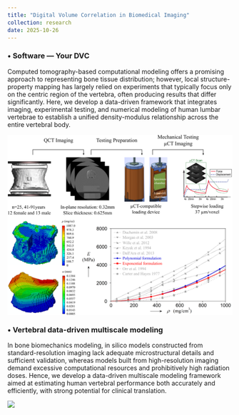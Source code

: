 ```yaml
---
title: "Digital Volume Correlation in Biomedical Imaging"
collection: research
date: 2025-10-26
---
```


### •  Software — Your DVC

Computed tomography-based computational modeling offers a promising approach to representing bone tissue distribution; however, local structure-property mapping has largely relied on experiments that typically focus only on the centric region of the vertebra, often producing results that differ significantly. Here, we develop a data-driven framework that integrates imaging, experimental testing, and numerical modeling of human lumbar vertebrae to establish a unified density-modulus relationship across the entire vertebral body.

<img src='../images/Research_Bone_1.png' style='display:block; margin: 10px auto; width:900px;'>

### •  Vertebral data-driven multiscale modeling

In bone biomechanics modeling, in silico models constructed from standard-resolution imaging lack adequate microstructural details and sufficient validation, whereas models built from high-resolution imaging demand excessive computational resources and prohibitively high radiation doses. Hence, we develop a data-driven multiscale modeling framework aimed at estimating human vertebral performance both accurately and efficiently, with strong potential for clinical translation.

<img src='../images/Research_Bone_2.png' style='display:block; margin: 10px auto; width:900px;'>
